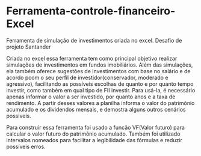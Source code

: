 # Ferramenta-controle-financeiro-Excel
Ferramenta de simulação de investimentos criada no excel. Desafio de projeto Santander

Criada no excel essa ferramenta tem como principal objetivo realizar simulações de investimentos em fundos imobiliários. Além das simulações, ela também oferece sugestões de investimentos com base no salário e de acordo pcom o seu perfil de investidor(conservador, moderado e agressivo), facilitando as possíveis escolhas de quanto e por quanto tempo investir, como também em qual tipo de FII investir. Para usá-la, é necessário apenas informar o valor a ser investido, por quanto anos e a taxa de rendimento. A partir desses valores a planilha informa o valor do patrimõnio acumulado e os dividendos mensais, e demostra alguns outros cenários possiveis.

Para construir essa ferramenta foi usado a funcão VF(Valor futuro) para calcular o valor futuro do patrimõnio acumulado. Também foi utilizado intervalos nomeados para facilitar a legibilidade das fórmulas e reduzir possíveis erros. 
